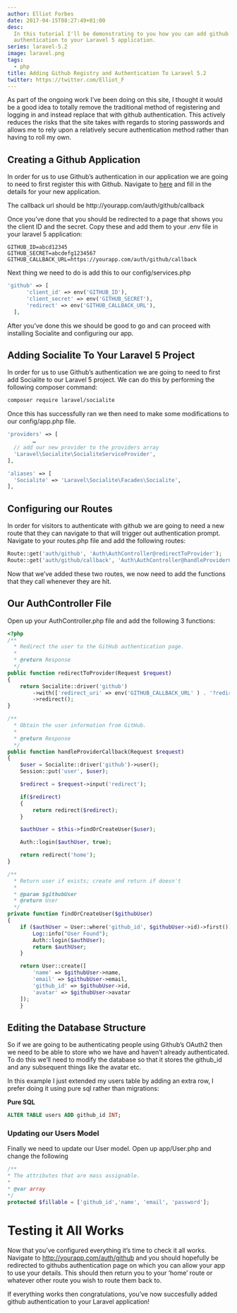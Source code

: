 ```yaml
---
author: Elliot Forbes
date: 2017-04-15T08:27:49+01:00
desc:
  In this tutorial I'll be demonstrating to you how you can add github
  authentication to your Laravel 5 application.
series: laravel-5.2
image: laravel.png
tags:
  - php
title: Adding Github Registry and Authentication To Laravel 5.2
twitter: https://twitter.com/Elliot_F
---
```


<p>As part of the ongoing work I’ve been doing on this site, I thought it would be a good idea to totally remove the traditional method of registering and logging in and instead replace that with github authentication. This actively reduces the risks that the site takes with regards to storing passwords and allows me to rely upon a relatively secure authentication method rather than having to roll my own.</p>

<h2>Creating a Github Application</h2>

<p>In order for us to use Github’s authentication in our application we are going to need to first register this with Github. Navigate to <a href=”https://github.com/settings/applications/new”>here</a> and fill in the details for your new application. </p>

<p>The callback url should be http://yourapp.com/auth/github/callback </p>

<p>Once you’ve done that you should be redirected to a page that shows you the client ID and the secret. Copy these and add them to your .env file in your laravel 5 application: </p>

```t
GITHUB_ID=abcd12345
GITHUB_SECRET=abcdefg1234567
GITHUB_CALLBACK_URL=https://yourapp.com/auth/github/callback
```

<p>Next thing we need to do is add this to our config/services.php</p>

```php
'github' => [
      'client_id' => env('GITHUB_ID'),
      'client_secret' => env('GITHUB_SECRET'),
      'redirect' => env('GITHUB_CALLBACK_URL'),
  ],
```

<p>After you’ve done this we should be good to go and can proceed with installing Socialite and configuring our app.</p>

<h2>Adding Socialite To Your Laravel 5 Project</h2>

<p>In order for us to use Github’s authentication we are going to need to first add Socialite to our Laravel 5 project. We can do this by performing the following composer command:</p>

```bash
composer require laravel/socialite
```

Once this has successfully ran we then need to make some modifications to our
config/app.php file.

```php
'providers' => [
		…
  // add our new provider to the providers array
  'Laravel\Socialite\SocialiteServiceProvider',
],
```

```php
'aliases' => [
  'Socialite' => 'Laravel\Socialite\Facades\Socialite',
],
```

<h2>Configuring our Routes</h2>

<p>In order for visitors to authenticate with github we are going to need a new route that they can navigate to that will trigger out authentication prompt. Navigate to your routes.php file and add the following routes: </p>

```php
Route::get('auth/github', 'Auth\AuthController@redirectToProvider');
Route::get('auth/github/callback', 'Auth\AuthController@handleProviderCallback');
```

<p>Now that we’ve added these two routes, we now need to add the functions that they call whenever they are hit.</p>

<h2>Our AuthController File</h2>

<p>Open up your AuthController.php file and add the following 3 functions: </p>

```php
<?php
/**
  * Redirect the user to the GitHub authentication page.
  *
  * @return Response
  */
public function redirectToProvider(Request $request)
{
    return Socialite::driver('github')
        ->with(['redirect_uri' => env('GITHUB_CALLBACK_URL' ) . '?redirect=' . $request->input('redirect')])
        ->redirect();
}

/**
  * Obtain the user information from GitHub.
  *
  * @return Response
  */
public function handleProviderCallback(Request $request)
{
    $user = Socialite::driver('github')->user();
    Session::put('user', $user);

    $redirect = $request->input('redirect');

    if($redirect)
    {
        return redirect($redirect);
    }

    $authUser = $this->findOrCreateUser($user);

    Auth::login($authUser, true);

    return redirect('home');
}

/**
  * Return user if exists; create and return if doesn't
  *
  * @param $githubUser
  * @return User
  */
private function findOrCreateUser($githubUser)
{
    if ($authUser = User::where('github_id', $githubUser->id)->first()) {
        Log::info("User Found");
        Auth::login($authUser);
        return $authUser;
    }

    return User::create([
        'name' => $githubUser->name,
        'email' => $githubUser->email,
        'github_id' => $githubUser->id,
        'avatar' => $githubUser->avatar
    ]);
    }
```

<h2>Editing the Database Structure</h2>

<p>So if we are going to be authenticating people using Github’s OAuth2 then we need to be able to store who we have and haven’t already authenticated. To do this we’ll need to modify the database so that it stores the github_id and any subsequent things like the avatar etc. </p>

<p>In this example I just extended my users table by adding an extra row, I prefer doing it using pure sql rather than migrations:</p>

<b>Pure SQL</b>

```sql
ALTER TABLE users ADD github_id INT;
```

<h3>Updating our Users Model</h2>

<p>Finally we need to update our User model. Open up app/User.php and change the following</p>

```php
/**
* The attributes that are mass assignable.
*
* @var array
*/
protected $fillable = ['github_id','name', 'email', 'password'];
```

# Testing it All Works

Now that you’ve configured everything it’s time to check it all works. Navigate
to http://yourapp.com/auth/github and you should hopefully be redirected to
githubs authentication page on which you can allow your app to use your details.
This should then return you to your ‘home’ route or whatever other route you
wish to route them back to.

If everything works then congratulations, you’ve now succesfully added github
authentication to your Laravel application!

